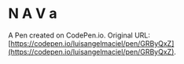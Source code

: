 # N A V a

A Pen created on CodePen.io. Original URL: [https://codepen.io/luisangelmaciel/pen/GRByQxZ](https://codepen.io/luisangelmaciel/pen/GRByQxZ).

